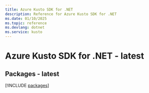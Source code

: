 ```yaml
---
title: Azure Kusto SDK for .NET
description: Reference for Azure Kusto SDK for .NET
ms.date: 01/10/2025
ms.topic: reference
ms.devlang: dotnet
ms.service: kusto
---
```

# Azure Kusto SDK for .NET - latest
## Packages - latest
[!INCLUDE [packages](kusto-index.md)]